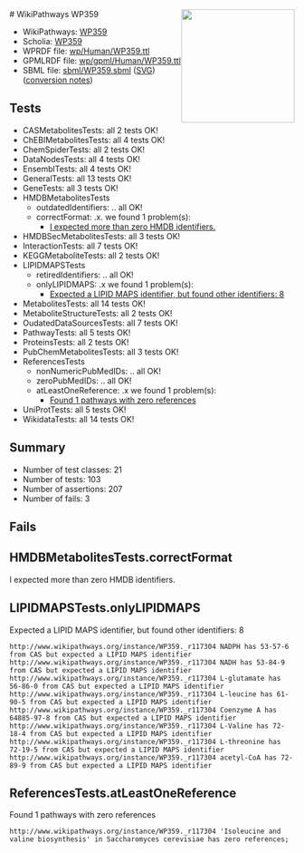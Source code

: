 <img style="float: right; width: 200px" src="../logo.png" />
# WikiPathways WP359

* WikiPathways: [WP359](https://identifiers.org/wikipathways:WP359)
* Scholia: [WP359](https://scholia.toolforge.org/wikipathways/WP359)
* WPRDF file: [wp/Human/WP359.ttl](../wp/Human/WP359.ttl)
* GPMLRDF file: [wp/gpml/Human/WP359.ttl](../wp/gpml/Human/WP359.ttl)
* SBML file: [sbml/WP359.sbml](../sbml/WP359.sbml) ([SVG](../sbml/WP359.svg)) ([conversion notes](../sbml/WP359.txt))

## Tests
* CASMetabolitesTests: all 2 tests OK!
* ChEBIMetabolitesTests: all 4 tests OK!
* ChemSpiderTests: all 2 tests OK!
* DataNodesTests: all 4 tests OK!
* EnsemblTests: all 4 tests OK!
* GeneralTests: all 13 tests OK!
* GeneTests: all 3 tests OK!
* HMDBMetabolitesTests
    * outdatedIdentifiers: .. all OK!
    * correctFormat: .x. we found 1 problem(s):
        * [I expected more than zero HMDB identifiers.](#ad154c1e)
* HMDBSecMetabolitesTests: all 3 tests OK!
* InteractionTests: all 7 tests OK!
* KEGGMetaboliteTests: all 2 tests OK!
* LIPIDMAPSTests
    * retiredIdentifiers: .. all OK!
    * onlyLIPIDMAPS: .x we found 1 problem(s):
        * [Expected a LIPID MAPS identifier, but found other identifiers: 8](#48cc60bf)
* MetabolitesTests: all 14 tests OK!
* MetaboliteStructureTests: all 2 tests OK!
* OudatedDataSourcesTests: all 7 tests OK!
* PathwayTests: all 5 tests OK!
* ProteinsTests: all 2 tests OK!
* PubChemMetabolitesTests: all 3 tests OK!
* ReferencesTests
    * nonNumericPubMedIDs: .. all OK!
    * zeroPubMedIDs: .. all OK!
    * atLeastOneReference: .x we found 1 problem(s):
        * [Found 1 pathways with zero references](#35eb778e)
* UniProtTests: all 5 tests OK!
* WikidataTests: all 14 tests OK!


## Summary

* Number of test classes: 21
* Number of tests: 103
* Number of assertions: 207
* Number of fails: 3

## Fails

<a name="ad154c1e" />

## HMDBMetabolitesTests.correctFormat

I expected more than zero HMDB identifiers.
<a name="48cc60bf" />

## LIPIDMAPSTests.onlyLIPIDMAPS

Expected a LIPID MAPS identifier, but found other identifiers: 8
```
http://www.wikipathways.org/instance/WP359._r117304 NADPH has 53-57-6 from CAS but expected a LIPID MAPS identifier
http://www.wikipathways.org/instance/WP359._r117304 NADH has 53-84-9 from CAS but expected a LIPID MAPS identifier
http://www.wikipathways.org/instance/WP359._r117304 L-glutamate has 56-86-0 from CAS but expected a LIPID MAPS identifier
http://www.wikipathways.org/instance/WP359._r117304 L-leucine has 61-90-5 from CAS but expected a LIPID MAPS identifier
http://www.wikipathways.org/instance/WP359._r117304 Coenzyme A has 64885-97-8 from CAS but expected a LIPID MAPS identifier
http://www.wikipathways.org/instance/WP359._r117304 L-Valine has 72-18-4 from CAS but expected a LIPID MAPS identifier
http://www.wikipathways.org/instance/WP359._r117304 L-threonine has 72-19-5 from CAS but expected a LIPID MAPS identifier
http://www.wikipathways.org/instance/WP359._r117304 acetyl-CoA has 72-89-9 from CAS but expected a LIPID MAPS identifier
```

<a name="35eb778e" />

## ReferencesTests.atLeastOneReference

Found 1 pathways with zero references
```
http://www.wikipathways.org/instance/WP359._r117304 'Isoleucine and valine biosynthesis' in Saccharomyces cerevisiae has zero references; 
```

